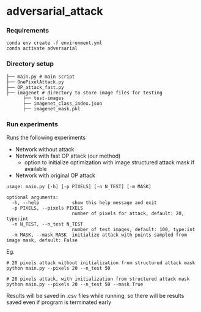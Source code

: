 # adversarial_attack

### Requirements
```
conda env create -f environment.yml
conda activate adversarial
```

### Directory setup
```
├── main.py # main script 
├── OnePixelAttack.py
├── OP_attack_fast.py 
├── imagenet # directory to store image files for testing
      ├── test-images
      ├── imagenet_class_index.json
      ├── imagenet_mask.pkl
```

### Run experiments
Runs the following experiments
* Network without attack
* Network with fast OP attack (our method)
  * option to initialize optimization with image structured attack mask if available
* Network with original OP attack

```
usage: main.py [-h] [-p PIXELS] [-n N_TEST] [-m MASK]

optional arguments:
  -h, --help            show this help message and exit
  -p PIXELS, --pixels PIXELS
                        number of pixels for attack, default: 20, type:int
  -n N_TEST, --n_test N_TEST
                        number of test images, default: 100, type:int
  -m MASK, --mask MASK  initialize attack with points sampled from image mask, default: False
```
Eg.
```
# 20 pixels attack without initialization from structured attack mask
python main.py --pixels 20 --n_test 50

# 20 pixels attack, with initialization from structured attack mask
python main.py --pixels 20 --n_test 50 --mask True
```
Results will be saved in .csv files while running, so there will be results saved even if program is terminated early
